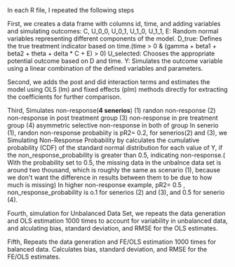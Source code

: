 In each R file, I repeated the following steps

First, we creates a data frame with columns id, time, and adding variables and simulating outcomes:
  C, U_0_0, U_0_1, U_1_0, U_1_1, E: Random normal variables representing different components of the model.
  D_true: Defines the true treatment indicator based on time.(time > 0 & (gamma + beta1 + beta2 + theta + delta * C + E) > 0)
  U_selected: Chooses the appropriate potential outcome based on D and time.
  Y: Simulates the outcome variable using a linear combination of the defined variables and parameters.

Second, we adds the post and did interaction terms and estimates the model using OLS (lm) and fixed effects (plm) methods directly for extracting the coefficients for further comparison.

Third, Simulates non-response(**4 senerios**)
     (1) randon non-response
     (2) non-response in post treatment group 
     (3) non-response in pre treatment group 
     (4) asymmetric selective non-response in both of group 
     In senerio (1), randon non-response probabiity is pR2= 0.2, for senerios(2) and (3), we Simulating Non-Response Probability by calculates the cumulative probability (CDF) of the standard normal distribution for each value of Y, if the non_response_probability is greater than 0.5, indicating non-response.( With the probability set to 0.5, the missing data in the unbalnce data set is around two thousand, which is roughly the same as scenario (1), because we don't want the difference in results between them to be due to how much is missing)  In higher non-response example, pR2= 0.5 , non_response_probability is o.1 for senerios (2) and (3), and 0.5 for senerio (4).

Fourth, simulation for Unbalanced Data Set, we repeats the data generation and OLS estimation 1000 times to account for variability in unbalanced data, and alculating bias, standard deviation, and RMSE for the OLS estimates. 

Fifth, Repeats the data generation and FE/OLS estimation 1000 times for balanced data. Calculates bias, standard deviation, and RMSE for the FE/OLS estimates.
